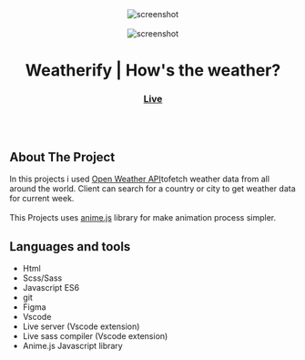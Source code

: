 <div align="center">
  <img src="https://user-images.githubusercontent.com/17798691/154535508-1fcd74ec-987e-4611-873f-283ad91109e8.png" align="center" alt="screenshot">
  <br></br>
  <img src="https://user-images.githubusercontent.com/17798691/154535747-7a72ad54-a8f5-4f42-9a45-09108736b479.png" align="center" alt="screenshot">
  <h1 align="center" font-size="48">Weatherify | How's the weather? </h1>

  <h3>
    <a href="https://aligjahed.github.io/P_Weather-App/">Live</a>
</div>
  
<br></br>
  
## About The Project
In this projects i used <a href="https://openweathermap.org/">Open Weather API</a>tofetch weather data from all around the world. Client can search for a country or city to get weather data for current week.
<br></br>
This Projects uses <a href="https://animejs.com/">anime.js</a> library for make animation process simpler.

## Languages and tools
- Html
- Scss/Sass
- Javascript ES6
- git
- Figma
- Vscode
- Live server (Vscode extension)
- Live sass compiler (Vscode extension)
- Anime.js Javascript library
